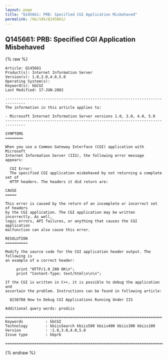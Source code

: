 ```yaml
---
layout: page
title: "Q145661: PRB: Specified CGI Application Misbehaved"
permalink: /kb/145/Q145661/
---
```


## Q145661: PRB: Specified CGI Application Misbehaved

{% raw %}

	Article: Q145661
	Product(s): Internet Information Server
	Version(s): 1.0,3.0,4.0,5.0
	Operating System(s): 
	Keyword(s): kbCGI
	Last Modified: 17-JUN-2002
	
	-------------------------------------------------------------------------------
	The information in this article applies to:
	
	- Microsoft Internet Information Server versions 1.0, 3.0, 4.0, 5.0 
	-------------------------------------------------------------------------------
	
	SYMPTOMS
	========
	
	When you use a Common Gateway Interface (CGI) application with Microsoft
	Internet Information Server (IIS), the following error message appears:
	
	  CGI Error:
	  The specified CGI application misbehaved by not returning a complete set of
	  HTTP headers. The headers it did return are:
	
	CAUSE
	=====
	
	This error is caused by the return of an incomplete or incorrect set of headers
	by the CGI application. The CGI application may be written incorrectly. As well,
	logic errors, API failures, or anything that causes the CGI application
	malfunction can also cause this error.
	
	RESOLUTION
	==========
	
	Modify the source code for the CGI application header output. The following is
	an example of a correct header:
	
	     print "HTTP/1.0 200 OK\n";
	     print "Content-Type: text/html\n\n\n";
	
	If the CGI is written in C++, it is possible to debug the application and
	ascertain the problem. Instructions can be found in following article:
	
	  Q238788 How to Debug CGI Applications Running Under IIS
	
	Additional query words: prodiis
	
	======================================================================
	Keywords          : kbCGI 
	Technology        : kbiisSearch kbiis500 kbiis400 kbiis300 kbiis100
	Version           : :1.0,3.0,4.0,5.0
	Issue type        : kbprb
	
	=============================================================================
	

{% endraw %}
